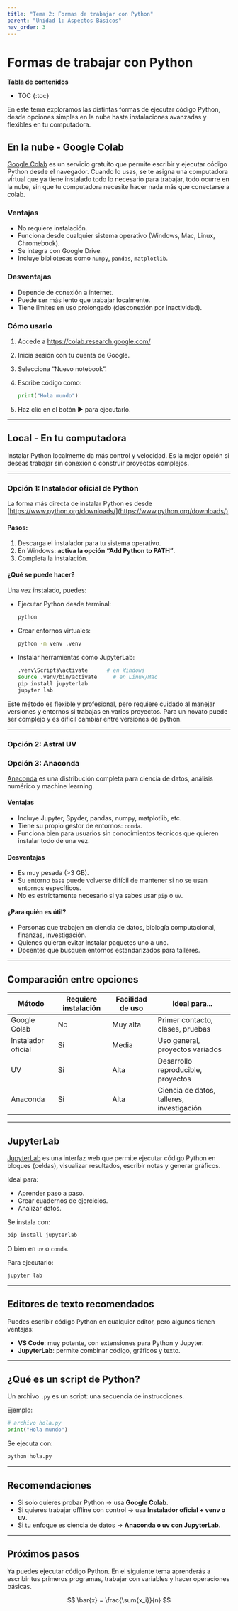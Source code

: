 ```yaml
---
title: "Tema 2: Formas de trabajar con Python"
parent: "Unidad 1: Aspectos Básicos"
nav_order: 3
---
```


# Formas de trabajar con Python

__**Tabla de contenidos**__
* TOC
{:toc}

En este tema exploramos las distintas formas de ejecutar código Python, desde opciones simples en la nube hasta instalaciones avanzadas y flexibles en tu computadora.


## En la nube - Google Colab

[Google Colab](https://colab.research.google.com/) es un servicio gratuito que permite escribir y ejecutar código Python desde el navegador.
Cuando lo usas, se te asigna una computadora virtual que ya tiene instalado todo lo necesario para trabajar, todo ocurre en la nube, sin que tu computadora necesite hacer nada más que conectarse a colab.

### Ventajas

- No requiere instalación.
- Funciona desde cualquier sistema operativo (Windows, Mac, Linux, Chromebook).
- Se integra con Google Drive.
- Incluye bibliotecas como `numpy`, `pandas`, `matplotlib`.

### Desventajas

- Depende de conexión a internet.
- Puede ser más lento que trabajar localmente.
- Tiene límites en uso prolongado (desconexión por inactividad).

### Cómo usarlo

1. Accede a https://colab.research.google.com/
2. Inicia sesión con tu cuenta de Google.
3. Selecciona “Nuevo notebook”.
4. Escribe código como:

   ```python
   print("Hola mundo")
   ```

5. Haz clic en el botón ▶ para ejecutarlo.

---

## Local - En tu computadora

Instalar Python localmente da más control y velocidad. Es la mejor opción si deseas trabajar sin conexión o construir proyectos complejos.

---

### Opción 1: Instalador oficial de Python

La forma más directa de instalar Python es desde [https://www.python.org/downloads/](https://www.python.org/downloads/)

#### Pasos:

1. Descarga el instalador para tu sistema operativo.
2. En Windows: **activa la opción “Add Python to PATH”**.
3. Completa la instalación.

#### ¿Qué se puede hacer?

Una vez instalado, puedes:

- Ejecutar Python desde terminal:

  ```bash
  python
  ```

- Crear entornos virtuales:

  ```bash
  python -m venv .venv
  ```

- Instalar herramientas como JupyterLab:

  ```bash
  .venv\Scripts\activate      # en Windows
  source .venv/bin/activate     # en Linux/Mac
  pip install jupyterlab
  jupyter lab
  ```

Este método es flexible y profesional, pero requiere cuidado al manejar versiones y entornos si trabajas en varios proyectos. Para un novato puede ser complejo y es dificil cambiar entre versiones de python.

---

### Opción 2: Astral UV



### Opción 3: Anaconda

[Anaconda](https://www.anaconda.com/) es una distribución completa para ciencia de datos, análisis numérico y machine learning.

#### Ventajas

- Incluye Jupyter, Spyder, pandas, numpy, matplotlib, etc.
- Tiene su propio gestor de entornos: `conda`.
- Funciona bien para usuarios sin conocimientos técnicos que quieren instalar todo de una vez.

#### Desventajas

- Es muy pesada (>3 GB).
- Su entorno `base` puede volverse difícil de mantener si no se usan entornos específicos.
- No es estrictamente necesario si ya sabes usar `pip` o `uv`.

#### ¿Para quién es útil?

- Personas que trabajen en ciencia de datos, biología computacional, finanzas, investigación.
- Quienes quieran evitar instalar paquetes uno a uno.
- Docentes que busquen entornos estandarizados para talleres.

---

## Comparación entre opciones

| Método             | Requiere instalación | Facilidad de uso | Ideal para...                          |
|--------------------|----------------------|------------------|----------------------------------------|
| Google Colab       | No                   | Muy alta         | Primer contacto, clases, pruebas       |
| Instalador oficial | Sí                   | Media            | Uso general, proyectos variados        |
| UV                 | Sí                   | Alta             | Desarrollo reproducible, proyectos     |
| Anaconda           | Sí                   | Alta             | Ciencia de datos, talleres, investigación |

---

## JupyterLab

[JupyterLab](https://jupyter.org/) es una interfaz web que permite ejecutar código Python en bloques (celdas), visualizar resultados, escribir notas y generar gráficos.

Ideal para:

- Aprender paso a paso.
- Crear cuadernos de ejercicios.
- Analizar datos.

Se instala con:

```bash
pip install jupyterlab
```

O bien en `uv` o `conda`.

Para ejecutarlo:

```bash
jupyter lab
```

---

## Editores de texto recomendados

Puedes escribir código Python en cualquier editor, pero algunos tienen ventajas:

- **VS Code**: muy potente, con extensiones para Python y Jupyter.
- **JupyterLab**: permite combinar código, gráficos y texto.

---

## ¿Qué es un script de Python?

Un archivo `.py` es un script: una secuencia de instrucciones.

Ejemplo:

```python
# archivo hola.py
print("Hola mundo")
```

Se ejecuta con:

```bash
python hola.py
```

---

## Recomendaciones

- Si solo quieres probar Python → usa **Google Colab**.
- Si quieres trabajar offline con control → usa **Instalador oficial + venv o uv**.
- Si tu enfoque es ciencia de datos → **Anaconda o uv con JupyterLab**.

---

## Próximos pasos

Ya puedes ejecutar código Python. En el siguiente tema aprenderás a escribir tus primeros programas, trabajar con variables y hacer operaciones básicas.

$$
\bar{x} = \frac{\sum{x_i}}{n}
$$